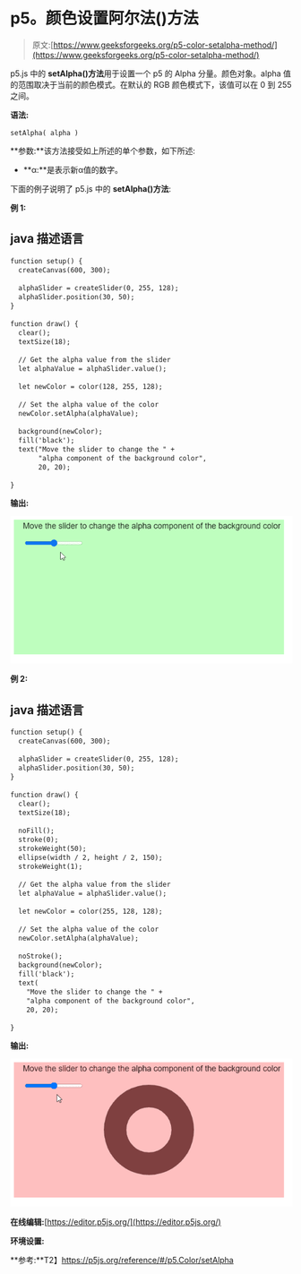 # p5。颜色设置阿尔法()方法

> 原文:[https://www.geeksforgeeks.org/p5-color-setalpha-method/](https://www.geeksforgeeks.org/p5-color-setalpha-method/)

p5.js 中的 **setAlpha()方法**用于设置一个 p5 的 Alpha 分量。颜色对象。alpha 值的范围取决于当前的颜色模式。在默认的 RGB 颜色模式下，该值可以在 0 到 255 之间。

**语法:**

```
setAlpha( alpha )

```

**参数:**该方法接受如上所述的单个参数，如下所述:

*   **α:**是表示新α值的数字。

下面的例子说明了 p5.js 中的 **setAlpha()方法**:

**例 1:**

## java 描述语言

```
function setup() {
  createCanvas(600, 300);

  alphaSlider = createSlider(0, 255, 128);
  alphaSlider.position(30, 50);
}

function draw() {
  clear();
  textSize(18);

  // Get the alpha value from the slider
  let alphaValue = alphaSlider.value();

  let newColor = color(128, 255, 128);

  // Set the alpha value of the color
  newColor.setAlpha(alphaValue);

  background(newColor);
  fill('black');
  text("Move the slider to change the " +
       "alpha component of the background color",
       20, 20);

}
```

**输出:**

![](img/9eb71fe097cfc849ce990ce8777020f8.png)

**例 2:**

## java 描述语言

```
function setup() {
  createCanvas(600, 300);

  alphaSlider = createSlider(0, 255, 128);
  alphaSlider.position(30, 50);
}

function draw() {
  clear();
  textSize(18);

  noFill();
  stroke(0);
  strokeWeight(50);
  ellipse(width / 2, height / 2, 150);
  strokeWeight(1);

  // Get the alpha value from the slider
  let alphaValue = alphaSlider.value();

  let newColor = color(255, 128, 128);

  // Set the alpha value of the color
  newColor.setAlpha(alphaValue);

  noStroke();
  background(newColor);
  fill('black');
  text(
    "Move the slider to change the " +
    "alpha component of the background color",
    20, 20);

}
```

**输出:**

![](img/72d99004e2b60e34eefc90cebd0da5dc.png)

**在线编辑:**[https://editor.p5js.org/](https://editor.p5js.org/)

**环境设置:**

**参考:**T2】https://p5js.org/reference/#/p5.Color/setAlpha